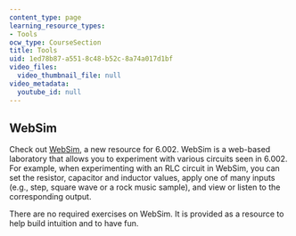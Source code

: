 ```yaml
---
content_type: page
learning_resource_types:
- Tools
ocw_type: CourseSection
title: Tools
uid: 1ed78b87-a551-8c48-b52c-8a74a017d1bf
video_files:
  video_thumbnail_file: null
video_metadata:
  youtube_id: null
---
```


WebSim
------

Check out [WebSim](http://euryale.csail.mit.edu/websim), a new resource for 6.002. WebSim is a web-based laboratory that allows you to experiment with various circuits seen in 6.002. For example, when experimenting with an RLC circuit in WebSim, you can set the resistor, capacitor and inductor values, apply one of many inputs (e.g., step, square wave or a rock music sample), and view or listen to the corresponding output.

There are no required exercises on WebSim. It is provided as a resource to help build intuition and to have fun.